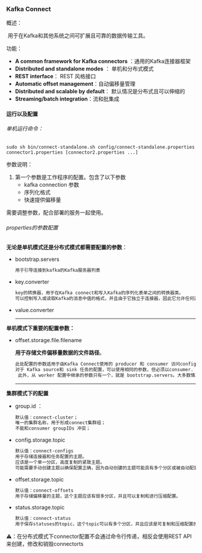### Kafka Connect

概述：

​	用于在Kafka和其他系统之间可扩展且可靠的数据传输工具。

功能：

- **A common framework for Kafka connectors**  ：通用的Kafka连接器框架
- **Distributed and standalone modes** ： 单机和分布式模式
- **REST interface**： REST 风格接口
- **Automatic offset management**：自动偏移量管理
- **Distributed and scalable by default**： 默认情况是分布式且可以伸缩的
- **Streaming/batch integration**：流和批集成



#### 运行以及配置

###### 单机运行命令：

```shell
sudo sh bin/connect-standalone.sh config/connect-standalone.properties connector1.properties [connector2.properties ...]
```

参数说明：

1. 第一个参数是工作程序的配置。包含了以下参数
   - kafka connection 参数
   - 序列化格式
   - 快速提供偏移量

需要调整参数，配合部署的服务一起使用。

###### properties的参数配置

**无论是单机模式还是分布式模式都需要配置的参数**：

- bootstrap.servers

  ```txt
  用于引导连接到kafka的Kafka服务器列表
  ```

- key.converter

  ```txt
  key的转换器，用于在Kafka connect和写入Kafka的序列化表单之间的转换器类。
  可以控制写入或读取Kafka的消息中值的格式，并且由于它独立于连接器，因此它允许任何连接器以任何序列化格式工作。 常见格式的示例包括JSON和Avro
  ```

- value.converter

  ------

**单机模式下重要的配置参数：**

- offset.storage.file.filename

  **用于存储文件偏移量数据的文件路径**。

  ```txt
  此处配置的参数适用于由Kafka Connect使用的 producer 和 consumer 访问configuration，offset 和 status topic
  对于 Kafka source和 sink 任务的配置，可以使用相同的参数，但必须以consumer. 和 producer. 作为前缀.
   此外，从 worker 配置中继承的参数只有一个，就是 bootstrap.servers。大多数情况下，这是足够的，因为同一个集群通常用于所有的场景。但是需要注意的是一个安全集群，需要额外的参数才能允许连接。这些参数需要在 worker 配置中设置三次，一次用于管理访问，一次用于 Kafka sinks，还有一次用于 Kafka source。
  ```

  ------

**集群模式下的配置**

- group.id ： 

  ```txt
  默认值：connect-cluster；
  唯一的集群名称，用于形成connect集群组；
  不能和consumer groupIDs 冲突；
  ```

- config.storage.topic

  ```tex
  默认值：connect-configs
  用于存储连接器和任务配置的主题。
  应该是一个单一分区，高度复制的紧致主题。
  可能需要手动创建主题以确保配置正确，因为自动创建的主题可能具有多个分区或被自动配置为删除而不是压缩
  ```

- offset.storage.topic

  ```tex
  默认值：connect-offsets
  用于存储偏移量的主题，这个主题应该有很多分区，并且可以复制和进行压缩配置。
  ```

- status.storage.topic

  ```tex
  默认值：connect-status
  用于保存statuses的topic，这个topic可以有多个分区，并且应该是可复制和压缩配置的。
  ```



⚠️：在分布式模式下connector配置不会通过命令行传递，相反会使用REST API来创建，修改和销毁connectorts

